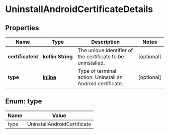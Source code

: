 
# UninstallAndroidCertificateDetails

## Properties
Name | Type | Description | Notes
------------ | ------------- | ------------- | -------------
**certificateId** | **kotlin.String** | The unique identifier of the certificate to be uninstalled. |  [optional]
**type** | [**inline**](#Type) | Type of terminal action: Uninstall an Android certificate. |  [optional]


<a name="Type"></a>
## Enum: type
Name | Value
---- | -----
type | UninstallAndroidCertificate



